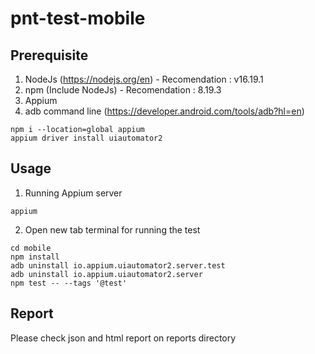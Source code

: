 # pnt-test-mobile

## Prerequisite

1. NodeJs (https://nodejs.org/en) - Recomendation : v16.19.1
2. npm (Include NodeJs) - Recomendation : 8.19.3
3. Appium
4. adb command line (https://developer.android.com/tools/adb?hl=en)

```
npm i --location=global appium
appium driver install uiautomator2
```

## Usage

1. Running Appium server

```
appium
```

2. Open new tab terminal for running the test

```
cd mobile
npm install
adb uninstall io.appium.uiautomator2.server.test
adb uninstall io.appium.uiautomator2.server
npm test -- --tags '@test'
```

## Report

Please check json and html report on reports directory
